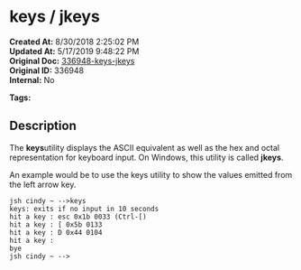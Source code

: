 # keys / jkeys

**Created At:** 8/30/2018 2:25:02 PM  
**Updated At:** 5/17/2019 9:48:22 PM  
**Original Doc:** [336948-keys-jkeys](https://docs.jbase.com/48399-tools/336948-keys-jkeys)  
**Original ID:** 336948  
**Internal:** No  

**Tags:**
<badge text='ascii equivallent' vertical='middle' />

## Description 

The **keys**utility displays the ASCII equivalent as well as the hex and octal representation for keyboard input. On Windows, this utility is called **jkeys**.

An example would be to use the keys utility to show the values emitted from the left arrow key.

```
jsh cindy ~ -->keys
keys: exits if no input in 10 seconds
hit a key : esc 0x1b 0033 (Ctrl-[)
hit a key : [ 0x5b 0133
hit a key : D 0x44 0104
hit a key :
bye
jsh cindy ~ -->
```
